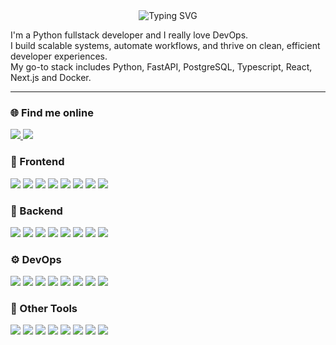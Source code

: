 <div align="center">
  <img src="https://readme-typing-svg.herokuapp.com?font=Jetbrains+Mono&size=40&duration=3000&color=F7F7F7&center=true&vCenter=true&multiline=true&repeat=false&width=700&height=150&lines=Hi+%F0%9F%91%8B+I'm+Ivan;Python+Fullstack+Developer" alt="Typing SVG" />
</div>

<p align="left">
I'm a Python fullstack developer and I really love DevOps.<br/>
I build scalable systems, automate workflows, and thrive on clean, efficient developer experiences.<br/>
My go-to stack includes Python, FastAPI, PostgreSQL, Typescript, React, Next.js and Docker.
</p>

---

### 🌐 Find me online

<p align="left">
  <a href="https://t.me/schr1k_work" target="_blank">
      <img src="https://img.shields.io/badge/Telegram-black?style=for-the-badge&logo=telegram" />
  </a>
  <a href="https://shr1k.tw1.ru" target="_blank">
      <img src="https://img.shields.io/badge/Website-black?style=for-the-badge&logo=googlechrome" />
  </a>
</p>

### 🚀 Frontend
<p align="left">
  <img src="https://img.shields.io/badge/HTML5-black?style=for-the-badge&logo=html5" />
  <img src="https://img.shields.io/badge/CSS3-black?style=for-the-badge&logo=css3" />
  <img src="https://img.shields.io/badge/JavaScript-black?style=for-the-badge&logo=javascript" />
  <img src="https://img.shields.io/badge/TypeScript-black?style=for-the-badge&logo=typescript" />
  <img src="https://img.shields.io/badge/React-black?style=for-the-badge&logo=react" />
  <img src="https://img.shields.io/badge/Next.js-black?style=for-the-badge&logo=nextdotjs&logoColor=white" />
  <img src="https://img.shields.io/badge/Chakra UI-black?style=for-the-badge&logo=chakraui" />
  <img src="https://img.shields.io/badge/Redux-black?style=for-the-badge&logo=redux" />
</p>

### 🧠 Backend
<p align="left">
  <img src="https://img.shields.io/badge/Python-black?style=for-the-badge&logo=python" />
  <img src="https://img.shields.io/badge/FastAPI-black?style=for-the-badge&logo=fastapi" />
  <img src="https://img.shields.io/badge/Pydantic-black?style=for-the-badge&logo=pydantic" />
  <img src="https://img.shields.io/badge/PostgreSQL-black?style=for-the-badge&logo=postgresql" />
  <img src="https://img.shields.io/badge/Redis-black?style=for-the-badge&logo=redis" />
  <img src="https://img.shields.io/badge/ClickHouse-black?style=for-the-badge&logo=clickhouse" />
  <img src="https://img.shields.io/badge/Celery-black?style=for-the-badge&logo=celery" />
  <img src="https://img.shields.io/badge/RabbitMQ-black?style=for-the-badge&logo=rabbitmq" />
</p>

### ⚙️ DevOps
<p align="left">
  <img src="https://img.shields.io/badge/Docker-black?style=for-the-badge&logo=docker" />
  <img src="https://img.shields.io/badge/Kubernetes-black?style=for-the-badge&logo=kubernetes" />
  <img src="https://img.shields.io/badge/Nginx-black?style=for-the-badge&logo=nginx" />
  <img src="https://img.shields.io/badge/Ansible-black?style=for-the-badge&logo=ansible" />
  <img src="https://img.shields.io/badge/pre--commit-black?style=for-the-badge&logo=pre-commit" />
  <img src="https://img.shields.io/badge/GitHub Actions-black?style=for-the-badge&logo=githubactions" />
  <img src="https://img.shields.io/badge/PM2-black?style=for-the-badge&logo=pm2" />
  <img src="https://img.shields.io/badge/Cloudflare-black?style=for-the-badge&logo=cloudflare" />
</p>

### 🔧 Other Tools
<p align="left">
  <img src="https://img.shields.io/badge/Git-black?style=for-the-badge&logo=git" />
  <img src="https://img.shields.io/badge/Aiogram-black?style=for-the-badge&logo=telegram" />
  <img src="https://img.shields.io/badge/Grafana-black?style=for-the-badge&logo=grafana" />
  <img src="https://img.shields.io/badge/Prometheus-black?style=for-the-badge&logo=prometheus" />
  <img src="https://img.shields.io/badge/uv-black?style=for-the-badge&logo=uv" />
  <img src="https://img.shields.io/badge/ruff-black?style=for-the-badge&logo=ruff" />
  <img src="https://img.shields.io/badge/ESLint-black?style=for-the-badge&logo=eslint" />
  <img src="https://img.shields.io/badge/Prettier-black?style=for-the-badge&logo=prettier" />
</p>
